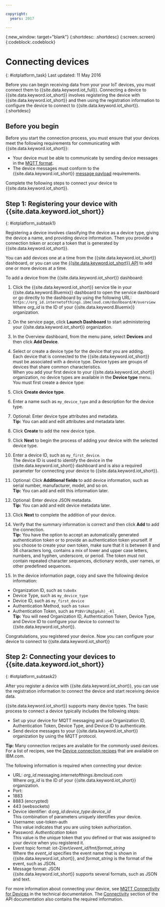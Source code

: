 ```yaml
---

copyright:
  years: 2017

---
```


{:new_window: target="blank"}
{:shortdesc: .shortdesc}
{:screen:.screen}
{:codeblock:.codeblock}


# Connecting devices
{: #iotplatform_task}
Last updated: 11 May 2016

Before you can begin receiving data from your your IoT devices, you must connect them to  {{site.data.keyword.iot_full}}. Connecting a device to {{site.data.keyword.iot_short}} involves registering the device with {{site.data.keyword.iot_short}} and then using the registration information to configure the device to connect to {{site.data.keyword.iot_short}}.
{:shortdesc}

## Before you begin
Before you start the connection process, you must ensure that your devices meet the following requirements for communicating with {{site.data.keyword.iot_short}}:

- Your device must be able to communicate by sending device messages in the [MQTT format](https://docs.internetofthings.ibmcloud.com/reference/mqtt/index.html).
- The device messages must conform to the {{site.data.keyword.iot_short}} [message payload](https://docs.internetofthings.ibmcloud.com/reference/mqtt/index.html#/message-payload#message-payload) requirements.

Complete the following steps to connect your device to {{site.data.keyword.iot_short}}.

## Step 1: Registering your device with {{site.data.keyword.iot_short}}  
{: #iotplatform_subtask1}

Registering a device involves classifying the device as a device type, giving the device a name, and providing device information. Then you provide a connection token or accept a token that is generated by {{site.data.keyword.iot_short}}.

You can add devices one at a time from the {{site.data.keyword.iot_short}} dashboard, or you can use the [{{site.data.keyword.iot_short}} API](https://docs.internetofthings.ibmcloud.com/apis/swagger/v0002/orgAdmin.html#!/Device_Bulk_Configuration) to add one or more devices at a time.

To add a device from the {{site.data.keyword.iot_short}} dashboard:

1. Click the {{site.data.keyword.iot_short}} service tile in your {{site.data.keyword.Bluemix}} dashboard to open the service dashboard or go directly to the dashboard by using the following URL:
`https://org_id.internetofthings.ibmcloud.com/dashboard/#/overview`  
Where *org_id* is the ID of your {{site.data.keyword.Bluemix}} organization.

2. On the service page, click **Launch Dashboard** to start administering your {{site.data.keyword.iot_short}} organization.

3. In the Overview dashboard, from the menu pane, select **Devices** and then click **Add Device**.
5. Select or create a device type for the device that you are adding.  
Each device that is connected to the {{site.data.keyword.iot_short}} must be associated with a device type. Device types are groups of devices that share common characteristics.  
When you add your first device to your {{site.data.keyword.iot_short}} organization, no device types are available in the **Device type** menu. You must first create a device type:
 1. Click **Create device type**.
 2. Enter a name such as `my_device_type` and a description for the device type.
 3. Optional: Enter device type attributes and metadata.    
 **Tip:** You can add and edit attributes and metadata later.
 4. Click **Create** to add the new device type.
10. Click **Next** to begin the process of adding your device with the selected device type.
11. Enter a device ID, such as `my_first_device`.  
The device ID is used to identify the device in the {{site.data.keyword.iot_short}} dashboard and is also a required parameter for connecting your device to {{site.data.keyword.iot_short}}.
12. Optional: Click **Additional fields** to add device information, such as serial number, manufacturer, model, and so on.  
 **Tip:** You can add and edit this information later.
12. Optional: Enter device JSON metadata.  
 **Tip:** You can add and edit device metadata later.
13. Click **Next** to complete the addition of your device.
14. Verify that the summary information is correct and then click **Add** to add the connection.  
**Tip:** You have the option to accept an automatically generated authentication token or to provide an authentication token yourself. If you choose to create your own token, make sure that it is between 8 and 36 characters long, contains a mix of lower and upper case letters, numbers, and hyphen, underscore, or period. The token must not contain repeated character sequences, dictionary words, user names, or other predefined sequences.
15. In the device information page, copy and save the following device information:  
 - Organization ID, such as `tubo8x`
 - Device Type, such as `my_device_type`
 - Device ID, such as `my_first_device`
 - Authentication Method, such as `token`
 - Authentication Token, such as `PtBVriRqIg4uh)_-Kl`  
  **Tip:** You will need Organization ID, Authentication Token, Device Type, and Device ID to configure your device to connect to {{site.data.keyword.iot_short}}.  

Congratulations, you registered your device. Now you can configure your device to connect to {{site.data.keyword.iot_short}}

## Step 2: Connecting your devices to {{site.data.keyword.iot_short}}
{: #iotplatform_subtask2}

After you register a device with {{site.data.keyword.iot_short}}, you can use the registration information to connect the device and start receiving device data.

{{site.data.keyword.iot_short}} supports many device types. The basic process to connect a device typically includes the following steps:
- Set up your device for MQTT messaging and use Organization ID, Authentication Token, Device Type, and Device ID to authenticate.  
- Send device messages to your {{site.data.keyword.iot_short}} organization by using the MQTT protocol.

**Tip:** Many connection recipes are available for the commonly used devices. For a list of recipes, see the
[Device connection recipes](https://developer.ibm.com/recipes/?post_type=tutorials&s=IoT/) that are available on IBM.com.

The following information is required when connecting your device:
- URL: *org_id*.messaging.internetofthings.ibmcloud.com  
Where *org_id* is the ID of your {{site.data.keyword.iot_short}} organization.
- Port:
 - 1883
 - 8883 (encrypted)
 - 443 (websockets)
- Device identifier: d:*org_id*:*device_type*:*device_id*  
This combination of parameters uniquely identifies your device.
- Username: use-token-auth  
This value indicates that you are using token authorization.
- Password: *Authentication token*  
This value is the unique token that you defined or that was assigned to your device when you registered it.
- Event topic format: iot-2/evt/*event_id*/fmt/*format_string*  
 Where the *event_id* specifies the event name that is shown in {{site.data.keyword.iot_short}}, and *format_string* is the format of the event, such as JSON.
- Message format: JSON  
 {{site.data.keyword.iot_short}} supports several formats, such as JSON and text.

For more information about connecting your device, see [MQTT Connectivity for Devices](https://docs.internetofthings.ibmcloud.com/devices/mqtt.html) in the technical documentation.
The [Connectivity](https://docs.internetofthings.ibmcloud.com/swagger/v0002.html#!/Connectivity/post_device_types_deviceType_devices_deviceId_events_eventName) section of the API documentation also contains the required information.
